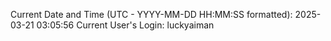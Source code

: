Current Date and Time (UTC - YYYY-MM-DD HH:MM:SS formatted): 2025-03-21 03:05:56
Current User's Login: luckyaiman
